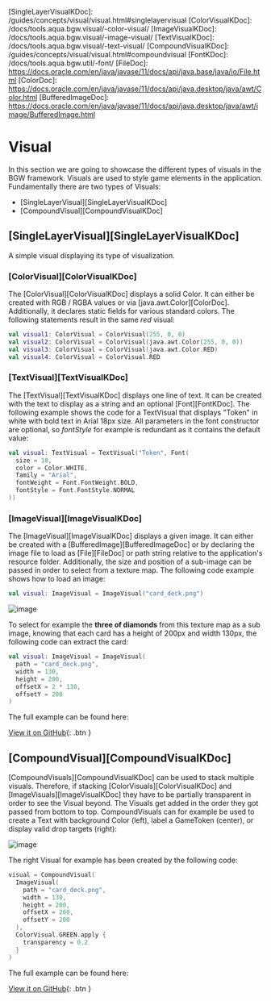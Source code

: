 [SingleLayerVisualKDoc]: /guides/concepts/visual/visual.html#singlelayervisual [ColorVisualKDoc]: /docs/tools.aqua.bgw.visual/-color-visual/
[ImageVisualKDoc]: /docs/tools.aqua.bgw.visual/-image-visual/
[TextVisualKDoc]: /docs/tools.aqua.bgw.visual/-text-visual/
[CompoundVisualKDoc]: /guides/concepts/visual/visual.html#compoundvisual [FontKDoc]: /docs/tools.aqua.bgw.util/-font/
[FileDoc]: https://docs.oracle.com/en/java/javase/11/docs/api/java.base/java/io/File.html
[ColorDoc]: https://docs.oracle.com/en/java/javase/11/docs/api/java.desktop/java/awt/Color.html
[BufferedImageDoc]: https://docs.oracle.com/en/java/javase/11/docs/api/java.desktop/java/awt/image/BufferedImage.html

# Visual

In this section we are going to showcase the different types of visuals in the BGW framework. Visuals are used to style
game elements in the application. Fundamentally there are two types of Visuals:

- [SingleLayerVisual][SingleLayerVisualKDoc]
- [CompoundVisual][CompoundVisualKDoc]

## [SingleLayerVisual][SingleLayerVisualKDoc]

A simple visual displaying its type of visualization.

### [ColorVisual][ColorVisualKDoc]

The [ColorVisual][ColorVisualKDoc] displays a solid Color. It can either be created with RGB / RGBA values or
via [java.awt.Color][ColorDoc]. Additionally,
it declares static fields for various standard colors. The following statements result in the same _red_ visual:

```kotlin
val visual1: ColorVisual = ColorVisual(255, 0, 0)
val visual2: ColorVisual = ColorVisual(java.awt.Color(255, 0, 0))
val visual3: ColorVisual = ColorVisual(java.awt.Color.RED)
val visual4: ColorVisual = ColorVisual.RED
```

### [TextVisual][TextVisualKDoc]

The [TextVisual][TextVisualKDoc] displays one line of text. It can be created with the text to display as a string and an
optional [Font][FontKDoc]. The following example shows the code for a
TextVisual that displays "Token" in white with bold text in Arial 18px size. All parameters in the font constructor are
optional, so _fontStyle_ for example is redundant as it contains the default value:

```kotlin
val visual: TextVisual = TextVisual("Token", Font(
  size = 18,
  color = Color.WHITE,
  family = "Arial",
  fontWeight = Font.FontWeight.BOLD,
  fontStyle = Font.FontStyle.NORMAL
))
```

### [ImageVisual][ImageVisualKDoc]

The [ImageVisual][ImageVisualKDoc] displays a given image. It can either be created with
a [BufferedImage][BufferedImageDoc] or
by declaring the image file to load
as [File][FileDoc] or path string relative to the
application's resource folder. Additionally, the size and position of a sub-image can be passed in order to select from
a texture map. The following code example shows how to load an image:

```kotlin
val visual: ImageVisual = ImageVisual("card_deck.png")
```

![image](card_deck.png)

To select for example the **three of diamonds** from this texture map as a sub image, knowing that each card has a
height of 200px and width 130px, the following code can extract the card:

```kotlin
val visual: ImageVisual = ImageVisual(
  path = "card_deck.png",
  width = 130,
  height = 200,
  offsetX = 2 * 130,
  offsetY = 200
)
```

The full example can be found here:

[View it on GitHub](https://github.com/tudo-aqua/bgw/tree/main/bgw-examples/bgw-docs-examples/src/main/kotlin/examples/concepts/visuals/VisualsExample.kt){:
.btn }

## [CompoundVisual][CompoundVisualKDoc]

[CompoundVisuals][CompoundVisualKDoc] can be used to stack multiple visuals. Therefore, if
stacking [ColorVisuals][ColorVisualKDoc]
and [ImageVisuals][ImageVisualKDoc] they have to be partially transparent
in order to see the Visual beyond. The Visuals get added in the order they got passed from bottom to top.
CompoundVisuals can for example be used to create a Text with background Color (left), label a GameToken (center), or
display valid drop targets (right):

![image](compounds.png)

The right Visual for example has been created by the following code:

```kotlin
visual = CompoundVisual(
  ImageVisual(
    path = "card_deck.png",
    width = 130,
    height = 200,
    offsetX = 260,
    offsetY = 200
  ),
  ColorVisual.GREEN.apply {
    transparency = 0.2
  }
)
```

The full example can be found here:

[View it on GitHub](https://github.com/tudo-aqua/bgw/tree/main/bgw-examples/bgw-docs-examples/src/main/kotlin/examples/concepts/visuals/CompoundVisualsExample.kt){:
.btn }
